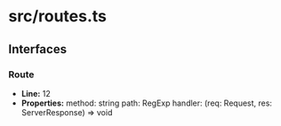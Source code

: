 # src/routes.ts

## Interfaces

### Route

- **Line:** 12
- **Properties:**
method: string
  path: RegExp
  handler: (req: Request, res: ServerResponse) => void
